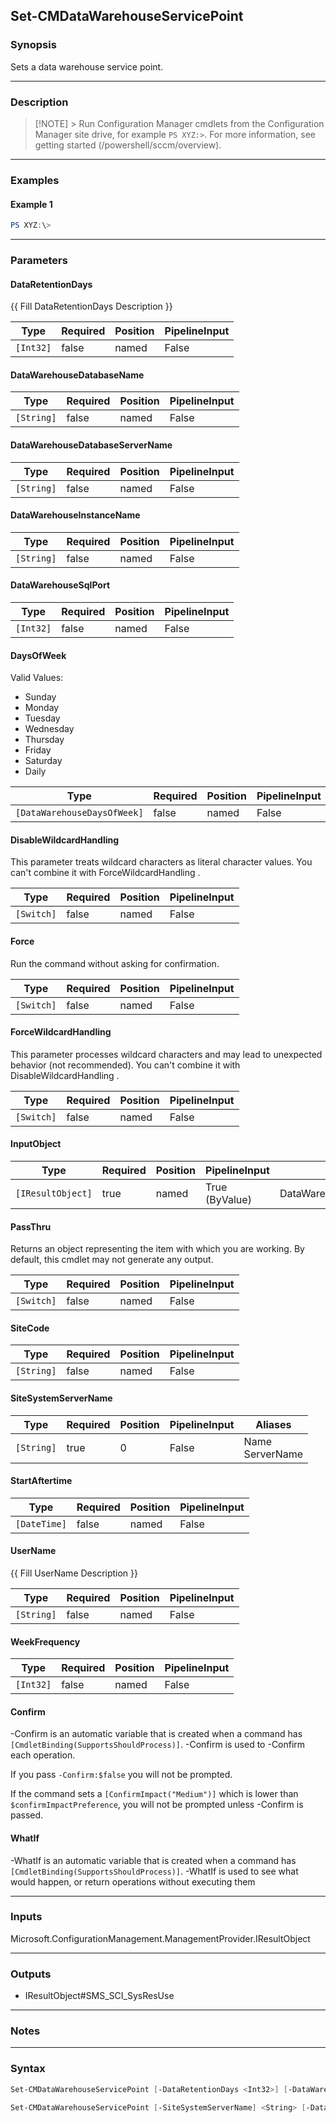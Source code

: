 Set-CMDataWarehouseServicePoint
-------------------------------




### Synopsis
Sets a data warehouse service point.



---


### Description

> [!NOTE] > Run Configuration Manager cmdlets from the Configuration Manager site drive, for example `PS XYZ:>`. For more information, see getting started (/powershell/sccm/overview).



---


### Examples
#### Example 1
```PowerShell
PS XYZ:\>
```



---


### Parameters
#### **DataRetentionDays**

{{ Fill DataRetentionDays Description }}






|Type     |Required|Position|PipelineInput|
|---------|--------|--------|-------------|
|`[Int32]`|false   |named   |False        |



#### **DataWarehouseDatabaseName**








|Type      |Required|Position|PipelineInput|
|----------|--------|--------|-------------|
|`[String]`|false   |named   |False        |



#### **DataWarehouseDatabaseServerName**








|Type      |Required|Position|PipelineInput|
|----------|--------|--------|-------------|
|`[String]`|false   |named   |False        |



#### **DataWarehouseInstanceName**








|Type      |Required|Position|PipelineInput|
|----------|--------|--------|-------------|
|`[String]`|false   |named   |False        |



#### **DataWarehouseSqlPort**








|Type     |Required|Position|PipelineInput|
|---------|--------|--------|-------------|
|`[Int32]`|false   |named   |False        |



#### **DaysOfWeek**





Valid Values:

* Sunday
* Monday
* Tuesday
* Wednesday
* Thursday
* Friday
* Saturday
* Daily






|Type                       |Required|Position|PipelineInput|
|---------------------------|--------|--------|-------------|
|`[DataWarehouseDaysOfWeek]`|false   |named   |False        |



#### **DisableWildcardHandling**

This parameter treats wildcard characters as literal character values. You can't combine it with ForceWildcardHandling .






|Type      |Required|Position|PipelineInput|
|----------|--------|--------|-------------|
|`[Switch]`|false   |named   |False        |



#### **Force**

Run the command without asking for confirmation.






|Type      |Required|Position|PipelineInput|
|----------|--------|--------|-------------|
|`[Switch]`|false   |named   |False        |



#### **ForceWildcardHandling**

This parameter processes wildcard characters and may lead to unexpected behavior (not recommended). You can't combine it with DisableWildcardHandling .






|Type      |Required|Position|PipelineInput|
|----------|--------|--------|-------------|
|`[Switch]`|false   |named   |False        |



#### **InputObject**








|Type             |Required|Position|PipelineInput |Aliases                  |
|-----------------|--------|--------|--------------|-------------------------|
|`[IResultObject]`|true    |named   |True (ByValue)|DataWarehouseServicePoint|



#### **PassThru**

Returns an object representing the item with which you are working. By default, this cmdlet may not generate any output.






|Type      |Required|Position|PipelineInput|
|----------|--------|--------|-------------|
|`[Switch]`|false   |named   |False        |



#### **SiteCode**








|Type      |Required|Position|PipelineInput|
|----------|--------|--------|-------------|
|`[String]`|false   |named   |False        |



#### **SiteSystemServerName**








|Type      |Required|Position|PipelineInput|Aliases            |
|----------|--------|--------|-------------|-------------------|
|`[String]`|true    |0       |False        |Name<br/>ServerName|



#### **StartAftertime**








|Type        |Required|Position|PipelineInput|
|------------|--------|--------|-------------|
|`[DateTime]`|false   |named   |False        |



#### **UserName**

{{ Fill UserName Description }}






|Type      |Required|Position|PipelineInput|
|----------|--------|--------|-------------|
|`[String]`|false   |named   |False        |



#### **WeekFrequency**








|Type     |Required|Position|PipelineInput|
|---------|--------|--------|-------------|
|`[Int32]`|false   |named   |False        |



#### **Confirm**
-Confirm is an automatic variable that is created when a command has ```[CmdletBinding(SupportsShouldProcess)]```.
-Confirm is used to -Confirm each operation.

If you pass ```-Confirm:$false``` you will not be prompted.


If the command sets a ```[ConfirmImpact("Medium")]``` which is lower than ```$confirmImpactPreference```, you will not be prompted unless -Confirm is passed.

#### **WhatIf**
-WhatIf is an automatic variable that is created when a command has ```[CmdletBinding(SupportsShouldProcess)]```.
-WhatIf is used to see what would happen, or return operations without executing them


---


### Inputs
Microsoft.ConfigurationManagement.ManagementProvider.IResultObject





---


### Outputs
* IResultObject#SMS_SCI_SysResUse






---


### Notes




---


### Syntax
```PowerShell
Set-CMDataWarehouseServicePoint [-DataRetentionDays <Int32>] [-DataWarehouseDatabaseName <String>] [-DataWarehouseDatabaseServerName <String>] [-DataWarehouseInstanceName <String>] [-DataWarehouseSqlPort <Int32>] [-DaysOfWeek {Sunday | Monday | Tuesday | Wednesday | Thursday | Friday | Saturday | Daily}] [-DisableWildcardHandling] [-Force] [-ForceWildcardHandling] -InputObject <IResultObject> [-PassThru] [-StartAftertime <DateTime>] [-UserName <String>] [-WeekFrequency <Int32>] [-Confirm] [-WhatIf] [<CommonParameters>]
```
```PowerShell
Set-CMDataWarehouseServicePoint [-SiteSystemServerName] <String> [-DataRetentionDays <Int32>] [-DataWarehouseDatabaseName <String>] [-DataWarehouseDatabaseServerName <String>] [-DataWarehouseInstanceName <String>] [-DataWarehouseSqlPort <Int32>] [-DaysOfWeek {Sunday | Monday | Tuesday | Wednesday | Thursday | Friday | Saturday | Daily}] [-DisableWildcardHandling] [-Force] [-ForceWildcardHandling] [-PassThru] [-SiteCode <String>] [-StartAftertime <DateTime>] [-UserName <String>] [-WeekFrequency <Int32>] [-Confirm] [-WhatIf] [<CommonParameters>]
```
